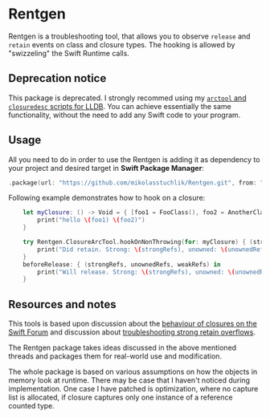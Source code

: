 # Rentgen

Rentgen is a troubleshooting tool, that allows you to observe `release` and `retain` events on class and closure types. The hooking is allowed by "swizzeling" the Swift Runtime calls.

## Deprecation notice

This package is deprecated. I strongly recommed using my [`arctool` and `closuredesc` scripts for LLDB](https://github.com/mikolasstuchlik/lldbscripts). You can achieve essentially the same functionality, without the need to add any Swift code to your program.

## Usage

All you need to do in order to use the Rentgen is adding it as dependency to your project and desired target in **Swift Package Manager**:
```swift
.package(url: "https://github.com/mikolasstuchlik/Rentgen.git", from: "0.1.0"),
```

Following example demonstrates how to hook on a closure:
```swift
    let myClosure: () -> Void = { [foo1 = FooClass(), foo2 = AnotherClass()] in
        print("hello \(foo1) \(foo2)")
    }

    try Rentgen.ClosureArcTool.hookOnNonThrowing(for: myClosure) { (strongRefs, unownedRefs, weakRefs) in
        print("Did retain. Strong: \(strongRefs), unowned: \(unownedRefs), weak: \(weakRefs).")
    }
    beforeRelease: { (strongRefs, unownedRefs, weakRefs) in
        print("Will release. Strong: \(strongRefs), unowned: \(unownedRefs), weak: \(weakRefs)")
    }
```

## Resources and notes

This tools is based upon discussion about the [behaviour of closures on the Swift Forum](https://forums.swift.org/t/how-do-closures-work-memory-management/47512) and discussion about [troubleshooting strong retain overflows](https://forums.swift.org/t/object-was-retained-too-many-times/40855). 

The Rentgen package takes ideas discussed in the above mentioned threads and packages them for real-world use and modification.

The whole package is based on various assumptions on how the objects in memory look at runtime. There may be case that I haven't noticed during implementation. One case I have patched is optimization, where no capture list is allocated, if closure captures only one instance of a reference counted type.

